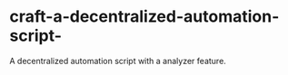 # craft-a-decentralized-automation-script-
A decentralized automation script with a analyzer feature.
